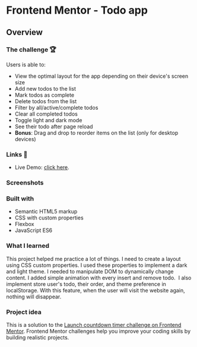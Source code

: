 # Frontend Mentor - Todo app

## Overview

### The challenge 🏆

Users is able to:

- View the optimal layout for the app depending on their device's screen size
- Add new todos to the list
- Mark todos as complete
- Delete todos from the list
- Filter by all/active/complete todos
- Clear all completed todos
- Toggle light and dark mode
- See their todo after page reload
- **Bonus**: Drag and drop to reorder items on the list (only for desktop devices)

### Links 🔗

- Live Demo: [click here](https://mlatka9.github.io/Todo-app).

### Screenshots



### Built with

- Semantic HTML5 markup
- CSS with custom properties
- Flexbox
- JavaScript ES6

### What I learned

This project helped me practice a lot of things. I need to create a layout using CSS custom properties. I used these properties to implement a dark and light theme. I needed to manipulate DOM to dynamically change content. I added simple animation with every insert and remove todo.  I also implement store user's todo, their order, and theme preference in localStorage. With this feature, when the user will visit the website again, nothing will disappear.

### Project idea

This is a solution to the [Launch countdown timer challenge on Frontend Mentor](https://www.frontendmentor.io/challenges/launch-countdown-timer-N0XkGfyz-). Frontend Mentor challenges help you improve your coding skills by building realistic projects.
